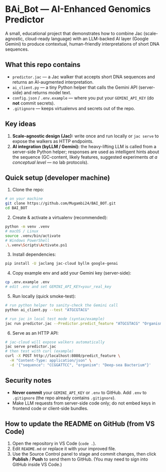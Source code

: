 # BAi_Bot — AI-Enhanced Genomics Predictor

A small, educational project that demonstrates how to combine Jac (scale-agnostic, cloud-ready language) with an LLM-backed AI layer (Google Gemini) to produce contextual, human-friendly interpretations of short DNA sequences.

## What this repo contains

* `predictor.jac` — a Jac walker that accepts short DNA sequences and returns an AI-augmented interpretation.
* `ai_client.py` — a tiny Python helper that calls the Gemini API (server-side) and returns model text.
* `config.json` / `.env.example` — where you put your `GEMINI_API_KEY` (do **not** commit secrets).
* `.gitignore` — keeps virtualenvs and secrets out of the repo.

## Key ideas

1. **Scale-agnostic design (Jac):** write once and run locally or `jac serve` to expose the walkers as HTTP endpoints.
2. **AI integration (byLLM / Gemini):** the heavy-lifting LLM is called from a server-side Python helper; responses are used as intelligent hints about the sequence (GC-content, likely features, suggested experiments *at a conceptual level* — no lab protocols).

## Quick setup (developer machine)

1. Clone the repo:

```bash
# on your machine
git clone https://github.com/Mugambi24/BAI_BOT.git
cd BAI_BOT
```

2. Create & activate a virtualenv (recommended):

```bash
python -m venv .venv
# macOS / Linux
source .venv/bin/activate
# Windows PowerShell
.\.venv\Scripts\Activate.ps1
```

3. Install dependencies:

```bash
pip install -U jaclang jac-cloud byllm google-genai
```

4. Copy example env and add your Gemini key (server-side):

```bash
cp .env.example .env
# edit .env and set GEMINI_API_KEY=your_real_key
```

5. Run locally (quick smoke-test):

```bash
# run python helper to sanity-check the Gemini call
python ai_client.py --test "ATGCGTACG"

# run jac in local test mode (syntax/example)
jac run predictor.jac --Predictor.predict_feature "ATGCGTACG" "Organism Example"
```

6. Serve as an HTTP API:

```bash
# jac-cloud will expose walkers automatically
jac serve predictor.jac
# then test with curl (example)
curl -X POST http://localhost:8080/predict_feature \
  -H "Content-Type: application/json" \
  -d '{"sequence": "CCGGATTCC", "organism": "Deep-sea Bacterium"}'
```

## Security notes

* **Never commit** your `GEMINI_API_KEY` or `.env` to GitHub. Add `.env` to `.gitignore` (the repo already contains `.gitignore`).
* Make LLM requests from server-side code only; do not embed keys in frontend code or client-side bundles.

## How to update the README on GitHub (from VS Code)

1. Open the repository in VS Code (`code .`).
2. Edit `README.md` or replace it with your improved file.
3. Use the Source Control panel to stage and commit changes, then click **Publish** / **Push** to send them to GitHub. (You may need to sign into GitHub inside VS Code.)

